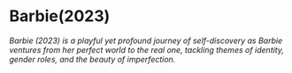 # Barbie(2023)
*Barbie (2023) is a playful yet profound journey of self-discovery as Barbie ventures from her perfect world to the real one, tackling themes of identity, gender roles, and the beauty of imperfection.*
